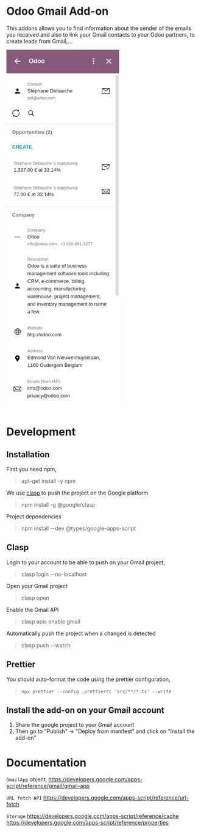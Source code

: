 # Odoo Gmail Add-on
This addons allows you to find information about the sender of the emails you received
and also to link your Gmail contacts to your Odoo partners, to create leads from Gmail,...

![Odoo Gmail Extension](./assets/img/readme.png)

# Development
## Installation
First you need npm,
> apt-get install -y npm

We use [clasp](https://github.com/google/clasp) to push the project on the Google platform
> npm install -g @google/clasp

Project dependencies
> npm install --dev @types/google-apps-script

## Clasp
Login to your account to be able to push on your Gmail project,
> clasp login --no-localhost

Open your Gmail project
> clasp open

Enable the Gmail API
> clasp apis enable gmail

Automatically push the project when a changed is detected
> clasp push --watch

## Prettier
You should auto-format the code using the prettier configuration,
> `npx prettier --config .prettierrc 'src/**/*.ts' --write`

## Install the add-on on your Gmail account
1. Share the google project to your Gmail account
2. Then go to "Publish" -> "Deploy from manifest" and click on "Install the add-on"

# Documentation
`GmailApp` object,
https://developers.google.com/apps-script/reference/gmail/gmail-app

`URL fetch API`
https://developers.google.com/apps-script/reference/url-fetch

`Storage`
https://developers.google.com/apps-script/reference/cache
https://developers.google.com/apps-script/reference/properties
